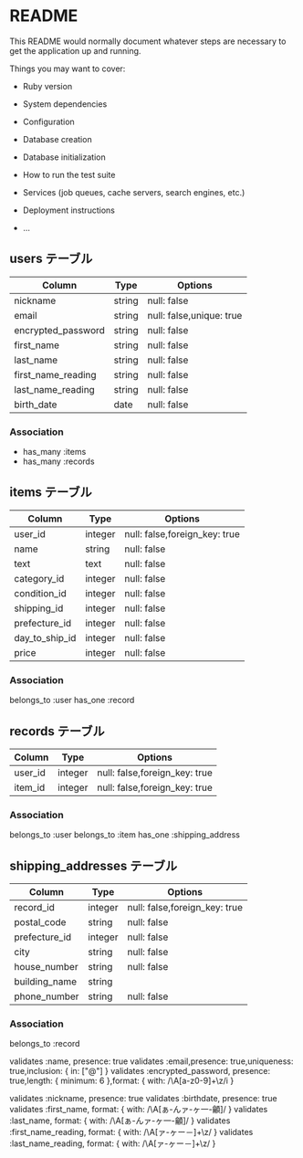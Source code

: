 # README

This README would normally document whatever steps are necessary to get the
application up and running.

Things you may want to cover:

* Ruby version

* System dependencies

* Configuration

* Database creation

* Database initialization

* How to run the test suite

* Services (job queues, cache servers, search engines, etc.)

* Deployment instructions

* ...

## users テーブル

| Column              | Type   | Options                  |
| --------------------| ------ | ------------------------ |
| nickname            | string | null: false              |
| email               | string | null: false,unique: true |
| encrypted_password  | string | null: false              |  
| first_name          | string | null: false              |
| last_name           | string | null: false              |
| first_name_reading  | string | null: false              |
| last_name_reading   | string | null: false              |
| birth_date          | date   | null: false              |

### Association

- has_many :items
- has_many :records



## items テーブル

| Column          | Type   | Options                       |
| ----------------| ------ | ------------------------------|
| user_id         | integer| null: false,foreign_key: true |
| name 　　　      | string | null: false                   |
| text            | text   | null: false                   |
| category_id     | integer| null: false                   |
| condition_id    | integer| null: false                   |
| shipping_id     | integer| null: false                   |
| prefecture_id   | integer| null: false                  |
| day_to_ship_id  | integer| null: false                   |
| price           | integer| null: false                   |

### Association

belongs_to :user
has_one :record

## records テーブル

| Column          | Type    | Options                      |
| ----------------| ------  | ---------------------------- |
| user_id         | integer | null: false,foreign_key: true|
| item_id         | integer | null: false,foreign_key: true|



### Association
belongs_to :user
belongs_to :item
has_one :shipping_address 





## shipping_addresses テーブル

| Column          | Type   | Options                        |
| ----------------| ------ | ------------------------------ |
| record_id       | integer| null: false,foreign_key: true  |
| postal_code     | string | null: false                    |
| prefecture_id   | integer| null: false                    |
| city            | string | null: false                    |
| house_number    | string | null: false                    |
| building_name   | string | 　　　　　　　　                  |
| phone_number    | string | null: false                    |

### Association

belongs_to :record



validates :name, presence: true
         validates :email,presence: true,uniqueness: true,inclusion: { in: ["@"] }
         validates :encrypted_password, presence: true,length: { minimum: 6 },format: { with: /\A[a-z0-9]+\z/i } 




validates :nickname, presence: true 
  validates :birthdate, presence: true    
  validates :first_name, format: { with: /\A[ぁ-んァ-ヶ一-龥]/ }
  validates :last_name, format: { with: /\A[ぁ-んァ-ヶ一-龥]/ }
  validates :first_name_reading, format: { with: /\A[ァ-ヶー－]+\z/ }
  validates :last_name_reading, format: { with: /\A[ァ-ヶー－]+\z/ }